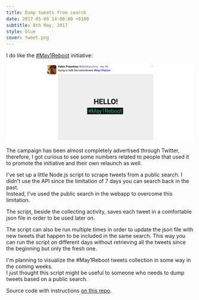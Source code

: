 ```yaml
---
title: Dump tweets from search
date: 2017-05-08 14:00:00 +0100
subtitle: 8th May, 2017
style: blue
cover: tweet.png
---
```


I do like the [#May1Reboot](http://www.may1reboot.com/) initiative:

![](../assets/posts/dump-tweets-from-search/tweet.png)

The campaign has been almost completely advertised through Twitter, therefore, I got curious to see some numbers related to people that used it to promote the initiative and their own relaunch as well.

I've set up a little Node.js script to scrape tweets from a public search. I didn't use the API since the limitation of 7 days you can search back in the past.   
Instead, I've used the public search in the webapp to overcome this limitation.

The script, beside the collecting activity, saves each tweet in a comfortable json file in order to be used later on. 

The script can also be run multiple times in order to update the json file with new tweets that happen to be included in the same search. This way you can run the script on different days without retrieving all the tweets since the beginning but only the fresh one.

I'm planning to visualize the #May1Reboot tweets collection in some way in the coming weeks.   
I just thought this script might be useful to someone who needs to dump tweets based on a public search.

Source code with instructions [on this repo](https://github.com/fabiofranchino/dump-tweets-from-search).